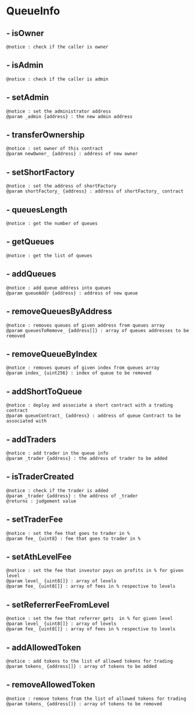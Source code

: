 # QueueInfo



## - isOwner

```
@notice : check if the caller is owner
```

## - isAdmin

```
@notice : check if the caller is admin
```

## - setAdmin

```
@notice : set the administrator address
@param _admin {address} : the new admin address
```

## - transferOwnership

```
@notice : set owner of this contract
@param newOwner_ {address} : address of new owner
```

## - setShortFactory

```
@notice : set the address of shortFactory
@param shortFactory_ {address} : address of shortFactory_ contract
```

## - queuesLength

```
@notice : get the number of queues
```

## - getQueues

```
@notice : get the list of queues
```

## - addQueues

```
@notice : add queue address into queues
@param queueAddr {address} : address of new queue
```

## - removeQueuesByAddress

```
@notice : removes queues of given address from queues array 
@param queuesToRemove_ {address[]} : array of queues addresses to be removed
```

## - removeQueueByIndex

```
@notice : removes queues of given index from queues array 
@param index_ {uint256} : index of queue to be removed
```

## - addShortToQueue

```
@notice : deploy and associate a short contract with a trading contract
@param queueContract_ {address} : address of queue Contract to be associated with
```

## - addTraders

```
@notice : add trader in the queue info
@param _trader {address} : the address of trader to be added
```

## - isTraderCreated

```
@notice : check if the trader is added
@param _trader {address} : the address of _trader
@returns : judgement value
```

## - setTraderFee

```
@notice : set the fee that goes to trader in %
@param fee_ {uint8} : fee that goes to trader in %
```

## - setAthLevelFee

```
@notice : set the fee that investor pays on profits in % for given level
@param level_ {uint8[]} : array of levels
@param fee_ {uint8[]} : array of fees in % respective to levels
```

## - setReferrerFeeFromLevel

```
@notice : set the fee that referrer gets  in % for given level
@param level_ {uint8[]} : array of levels
@param fee_ {uint8[]} : array of fees in % respective to levels
```

## - addAllowedToken

```
@notice : add tokens to the list of allowed tokens for trading
@param tokens_ {address[]} : array of tokens to be added
```

## - removeAllowedToken

```
@notice : remove tokens from the list of allowed tokens for trading
@param tokens_ {address[]} : array of tokens to be removed
```
